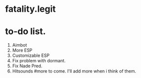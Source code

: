 # fatality.legit

# to-do list.

1. Aimbot
2. More ESP
3. Customizable ESP
4. Fix problem with dormant.
5. Fix Nade Pred.
6. Hitsounds
#more to come. I'll add more when i think of them.
